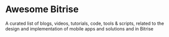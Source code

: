 # Awesome Bitrise
A curated list of blogs, videos, tutorials, code, tools &amp; scripts, related to the design and implementation of mobile apps and solutions and in Bitrise
